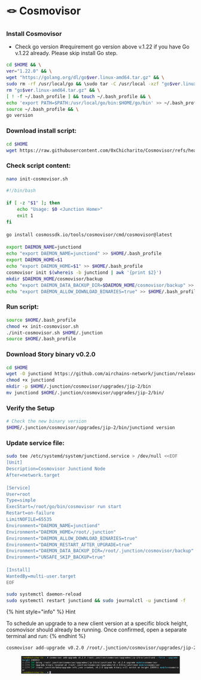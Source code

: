# 🪢 Cosmovisor

### Install Cosmovisor <a href="#install-cosmovisor" id="install-cosmovisor"></a>

* Check go version #requirement go version above v.1.22 if you have Go v.1.22 already. Please skip install Go step.

```bash
cd $HOME && \
ver="1.22.0" && \
wget "https://golang.org/dl/go$ver.linux-amd64.tar.gz" && \
sudo rm -rf /usr/local/go && \sudo tar -C /usr/local -xzf "go$ver.linux-amd64.tar.gz" && \
rm "go$ver.linux-amd64.tar.gz" && \
[ ! -f ~/.bash_profile ] && touch ~/.bash_profile && \
echo 'export PATH=$PATH:/usr/local/go/bin:$HOME/go/bin' >> ~/.bash_profile && \
source ~/.bash_profile && \
go version
```

### Download install script:

```bash
cd $HOME
wget https://raw.githubusercontent.com/0xChicharito/Cosmovisor/refs/heads/main/init-cosmovisor.sh
```

### Check script content:

```bash
nano init-cosmovisor.sh
```

```bash
#!/bin/bash

if [ -z "$1" ]; then
    echo "Usage: $0 <Junction Home>"
    exit 1
fi

go install cosmossdk.io/tools/cosmovisor/cmd/cosmovisor@latest

export DAEMON_NAME=junctiond
echo "export DAEMON_NAME=junctiond" >> $HOME/.bash_profile
export DAEMON_HOME=$1
echo "export DAEMON_HOME=$1" >> $HOME/.bash_profile
cosmovisor init $(whereis -b junctiond | awk '{print $2}')
mkdir $DAEMON_HOME/cosmovisor/backup
echo "export DAEMON_DATA_BACKUP_DIR=$DAEMON_HOME/cosmovisor/backup" >> $HOME/.bash_profile
echo "export DAEMON_ALLOW_DOWNLOAD_BINARIES=true" >> $HOME/.bash_profile
```

### Run script:

```bash
source $HOME/.bash_profile
chmod +x init-cosmovisor.sh
./init-cosmovisor.sh $HOME/.junction
source $HOME/.bash_profile
```

### **Download Story binary v0.2.0**

```bash
cd $HOME
wget -O junctiond https://github.com/airchains-network/junction/releases/download/v0.2.0/junctiond-linux-amd64
chmod +x junctiond
mkdir -p $HOME/.junction/cosmovisor/upgrades/jip-2/bin
mv junctiond $HOME/.junction/cosmovisor/upgrades/jip-2/bin/
```

### **Verify the Setup**

```bash
# Check the new binary version
$HOME/.junction/cosmovisor/upgrades/jip-2/bin/junctiond version
```

### **Update service file:**

```bash
sudo tee /etc/systemd/system/junctiond.service > /dev/null <<EOF
[Unit]
Description=Cosmovisor Junctiond Node
After=network.target

[Service]
User=root
Type=simple
ExecStart=/root/go/bin/cosmovisor run start
Restart=on-failure
LimitNOFILE=65535
Environment="DAEMON_NAME=junctiond"
Environment="DAEMON_HOME=/root/.junction"
Environment="DAEMON_ALLOW_DOWNLOAD_BINARIES=true"
Environment="DAEMON_RESTART_AFTER_UPGRADE=true"
Environment="DAEMON_DATA_BACKUP_DIR=/root/.junction/cosmovisor/backup"
Environment="UNSAFE_SKIP_BACKUP=true"

[Install]
WantedBy=multi-user.target
EOF
```

```bash
sudo systemctl daemon-reload
sudo systemctl restart junctiond && sudo journalctl -u junctiond -f
```

{% hint style="info" %}
Hint

To schedule an upgrade to a new client version at a specific block height, cosmovisor should already be running. Once confirmed, open a separate terminal and run:
{% endhint %}

```bash
cosmovisor add-upgrade v0.2.0 /root/.junction/cosmovisor/upgrades/jip-2/bin/junctiond --force --upgrade-height 2383911
```

<figure><img src="../../../.gitbook/assets/Screenshot 2024-10-20 232333.png" alt=""><figcaption></figcaption></figure>
